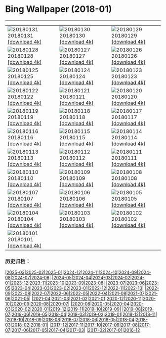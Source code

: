 # Bing Wallpaper (2018-01)
**************

<table><tr><td><img class="wallpaper" src="https://www.bing.com/az/hprichbg/rb/StubenamAlberg_ZH-CN9268418169_1920x1080.jpg" alt="20180131"> 20180131 <a href="https://www.bing.com/az/hprichbg/rb/StubenamAlberg_ZH-CN9268418169_UHD.jpg">[download 4k]</a></td><td><img class="wallpaper" src="https://www.bing.com/az/hprichbg/rb/TartumaaEstonia_ZH-CN13968964399_1920x1080.jpg" alt="20180130"> 20180130 <a href="https://www.bing.com/az/hprichbg/rb/TartumaaEstonia_ZH-CN13968964399_UHD.jpg">[download 4k]</a></td><td><img class="wallpaper" src="https://www.bing.com/az/hprichbg/rb/GraniteDells_ZH-CN10095346278_1920x1080.jpg" alt="20180129"> 20180129 <a href="https://www.bing.com/az/hprichbg/rb/GraniteDells_ZH-CN10095346278_UHD.jpg">[download 4k]</a></td></tr><tr><td><img class="wallpaper" src="https://www.bing.com/az/hprichbg/rb/VF5NASA_ZH-CN11291360478_1920x1080.jpg" alt="20180128"> 20180128 <a href="https://www.bing.com/az/hprichbg/rb/VF5NASA_ZH-CN11291360478_UHD.jpg">[download 4k]</a></td><td><img class="wallpaper" src="https://www.bing.com/az/hprichbg/rb/KuhmoLapland_ZH-CN10084268975_1920x1080.jpg" alt="20180127"> 20180127 <a href="https://www.bing.com/az/hprichbg/rb/KuhmoLapland_ZH-CN10084268975_UHD.jpg">[download 4k]</a></td><td><img class="wallpaper" src="https://www.bing.com/az/hprichbg/rb/BluePlankton_ZH-CN9721339029_1920x1080.jpg" alt="20180126"> 20180126 <a href="https://www.bing.com/az/hprichbg/rb/BluePlankton_ZH-CN9721339029_UHD.jpg">[download 4k]</a></td></tr><tr><td><img class="wallpaper" src="https://www.bing.com/az/hprichbg/rb/EasternGrey_ZH-CN11969577596_1920x1080.jpg" alt="20180125"> 20180125 <a href="https://www.bing.com/az/hprichbg/rb/EasternGrey_ZH-CN11969577596_UHD.jpg">[download 4k]</a></td><td><img class="wallpaper" src="https://www.bing.com/az/hprichbg/rb/SamiLavvu_ZH-CN10571430992_1920x1080.jpg" alt="20180124"> 20180124 <a href="https://www.bing.com/az/hprichbg/rb/SamiLavvu_ZH-CN10571430992_UHD.jpg">[download 4k]</a></td><td><img class="wallpaper" src="https://www.bing.com/az/hprichbg/rb/Fontainhas_ZH-CN10506085919_1920x1080.jpg" alt="20180123"> 20180123 <a href="https://www.bing.com/az/hprichbg/rb/Fontainhas_ZH-CN10506085919_UHD.jpg">[download 4k]</a></td></tr><tr><td><img class="wallpaper" src="https://www.bing.com/az/hprichbg/rb/LMNP_ZH-CN10091686732_1920x1080.jpg" alt="20180122"> 20180122 <a href="https://www.bing.com/az/hprichbg/rb/LMNP_ZH-CN10091686732_UHD.jpg">[download 4k]</a></td><td><img class="wallpaper" src="https://www.bing.com/az/hprichbg/rb/BirdseyeGGB_ZH-CN13809191544_1920x1080.jpg" alt="20180121"> 20180121 <a href="https://www.bing.com/az/hprichbg/rb/BirdseyeGGB_ZH-CN13809191544_UHD.jpg">[download 4k]</a></td><td><img class="wallpaper" src="https://www.bing.com/az/hprichbg/rb/ScotlandSquirrel_ZH-CN8943093073_1920x1080.jpg" alt="20180120"> 20180120 <a href="https://www.bing.com/az/hprichbg/rb/ScotlandSquirrel_ZH-CN8943093073_UHD.jpg">[download 4k]</a></td></tr><tr><td><img class="wallpaper" src="https://www.bing.com/az/hprichbg/rb/TadamiTrain_ZH-CN13495442975_1920x1080.jpg" alt="20180119"> 20180119 <a href="https://www.bing.com/az/hprichbg/rb/TadamiTrain_ZH-CN13495442975_UHD.jpg">[download 4k]</a></td><td><img class="wallpaper" src="https://www.bing.com/az/hprichbg/rb/OldTownPrague_ZH-CN9399088386_1920x1080.jpg" alt="20180118"> 20180118 <a href="https://www.bing.com/az/hprichbg/rb/OldTownPrague_ZH-CN9399088386_UHD.jpg">[download 4k]</a></td><td><img class="wallpaper" src="https://www.bing.com/az/hprichbg/rb/BlueMushroom_ZH-CN10091152411_1920x1080.jpg" alt="20180117"> 20180117 <a href="https://www.bing.com/az/hprichbg/rb/BlueMushroom_ZH-CN10091152411_UHD.jpg">[download 4k]</a></td></tr><tr><td><img class="wallpaper" src="https://www.bing.com/az/hprichbg/rb/BarHarborCave_ZH-CN8055769470_1920x1080.jpg" alt="20180116"> 20180116 <a href="https://www.bing.com/az/hprichbg/rb/BarHarborCave_ZH-CN8055769470_UHD.jpg">[download 4k]</a></td><td><img class="wallpaper" src="https://www.bing.com/az/hprichbg/rb/LionFish_ZH-CN6318723202_1920x1080.jpg" alt="20180115"> 20180115 <a href="https://www.bing.com/az/hprichbg/rb/LionFish_ZH-CN6318723202_UHD.jpg">[download 4k]</a></td><td><img class="wallpaper" src="https://www.bing.com/az/hprichbg/rb/HighlandCattle_ZH-CN6977858757_1920x1080.jpg" alt="20180114"> 20180114 <a href="https://www.bing.com/az/hprichbg/rb/HighlandCattle_ZH-CN6977858757_UHD.jpg">[download 4k]</a></td></tr><tr><td><img class="wallpaper" src="https://www.bing.com/az/hprichbg/rb/OrkneyIslands_ZH-CN7226700281_1920x1080.jpg" alt="20180113"> 20180113 <a href="https://www.bing.com/az/hprichbg/rb/OrkneyIslands_ZH-CN7226700281_UHD.jpg">[download 4k]</a></td><td><img class="wallpaper" src="https://www.bing.com/az/hprichbg/rb/EnglemannSpruceForest_ZH-CN11994077642_1920x1080.jpg" alt="20180112"> 20180112 <a href="https://www.bing.com/az/hprichbg/rb/EnglemannSpruceForest_ZH-CN11994077642_UHD.jpg">[download 4k]</a></td><td><img class="wallpaper" src="https://www.bing.com/az/hprichbg/rb/TreasuryCandles_ZH-CN9281308713_1920x1080.jpg" alt="20180111"> 20180111 <a href="https://www.bing.com/az/hprichbg/rb/TreasuryCandles_ZH-CN9281308713_UHD.jpg">[download 4k]</a></td></tr><tr><td><img class="wallpaper" src="https://www.bing.com/az/hprichbg/rb/BowSnow_ZH-CN10193462171_1920x1080.jpg" alt="20180110"> 20180110 <a href="https://www.bing.com/az/hprichbg/rb/BowSnow_ZH-CN10193462171_UHD.jpg">[download 4k]</a></td><td><img class="wallpaper" src="https://www.bing.com/az/hprichbg/rb/SamburuNests_ZH-CN11974788746_1920x1080.jpg" alt="20180109"> 20180109 <a href="https://www.bing.com/az/hprichbg/rb/SamburuNests_ZH-CN11974788746_UHD.jpg">[download 4k]</a></td><td><img class="wallpaper" src="https://www.bing.com/az/hprichbg/rb/GreatFountainGeyer_ZH-CN11320043560_1920x1080.jpg" alt="20180108"> 20180108 <a href="https://www.bing.com/az/hprichbg/rb/GreatFountainGeyer_ZH-CN11320043560_UHD.jpg">[download 4k]</a></td></tr><tr><td><img class="wallpaper" src="https://www.bing.com/az/hprichbg/rb/CloudForest_ZH-CN9578926154_1920x1080.jpg" alt="20180107"> 20180107 <a href="https://www.bing.com/az/hprichbg/rb/CloudForest_ZH-CN9578926154_UHD.jpg">[download 4k]</a></td><td><img class="wallpaper" src="https://www.bing.com/az/hprichbg/rb/StelvioPass_ZH-CN13895715460_1920x1080.jpg" alt="20180106"> 20180106 <a href="https://www.bing.com/az/hprichbg/rb/StelvioPass_ZH-CN13895715460_UHD.jpg">[download 4k]</a></td><td><img class="wallpaper" src="https://www.bing.com/az/hprichbg/rb/PWSeaOtterPup_ZH-CN12769031922_1920x1080.jpg" alt="20180105"> 20180105 <a href="https://www.bing.com/az/hprichbg/rb/PWSeaOtterPup_ZH-CN12769031922_UHD.jpg">[download 4k]</a></td></tr><tr><td><img class="wallpaper" src="https://www.bing.com/az/hprichbg/rb/PrudhoeOx_ZH-CN9011398773_1920x1080.jpg" alt="20180104"> 20180104 <a href="https://www.bing.com/az/hprichbg/rb/PrudhoeOx_ZH-CN9011398773_UHD.jpg">[download 4k]</a></td><td><img class="wallpaper" src="https://www.bing.com/az/hprichbg/rb/ChoKyungChulStars_ZH-CN7777339561_1920x1080.jpg" alt="20180103"> 20180103 <a href="https://www.bing.com/az/hprichbg/rb/ChoKyungChulStars_ZH-CN7777339561_UHD.jpg">[download 4k]</a></td><td><img class="wallpaper" src="https://www.bing.com/az/hprichbg/rb/SaunaDolomites_ZH-CN9230743969_1920x1080.jpg" alt="20180102"> 20180102 <a href="https://www.bing.com/az/hprichbg/rb/SaunaDolomites_ZH-CN9230743969_UHD.jpg">[download 4k]</a></td></tr><tr><td><img class="wallpaper" src="https://www.bing.com/az/hprichbg/rb/TartanWeaving_ZH-CN8652723934_1920x1080.jpg" alt="20180101"> 20180101 <a href="https://www.bing.com/az/hprichbg/rb/TartanWeaving_ZH-CN8652723934_UHD.jpg">[download 4k]</a></td><td></td><td></td></tr></table>

### 历史归档：

|[2025-03](/../2025-03/2025-03.md)|[2025-02](/../2025-02/2025-02.md)|[2025-01](/../2025-01/2025-01.md)|[2024-12](/../2024-12/2024-12.md)|[2024-11](/../2024-11/2024-11.md)|[2024-10](/../2024-10/2024-10.md)|[2024-09](/../2024-09/2024-09.md)|[2024-08](/../2024-08/2024-08.md)|[2024-07](/../2024-07/2024-07.md)|[2024-06](/../2024-06/2024-06.md)|
|[2024-05](/../2024-05/2024-05.md)|[2024-04](/../2024-04/2024-04.md)|[2024-03](/../2024-03/2024-03.md)|[2024-02](/../2024-02/2024-02.md)|[2024-01](/../2024-01/2024-01.md)|[2023-12](/../2023-12/2023-12.md)|[2023-11](/../2023-11/2023-11.md)|[2023-10](/../2023-10/2023-10.md)|[2023-09](/../2023-09/2023-09.md)|[2023-08](/../2023-08/2023-08.md)|
|[2023-07](/../2023-07/2023-07.md)|[2023-06](/../2023-06/2023-06.md)|[2023-05](/../2023-05/2023-05.md)|[2023-04](/../2023-04/2023-04.md)|[2023-03](/../2023-03/2023-03.md)|[2023-02](/../2023-02/2023-02.md)|[2023-01](/../2023-01/2023-01.md)|[2022-12](/../2022-12/2022-12.md)|[2022-11](/../2022-11/2022-11.md)|[2022-10](/../2022-10/2022-10.md)|
|[2022-09](/../2022-09/2022-09.md)|[2022-08](/../2022-08/2022-08.md)|[2022-07](/../2022-07/2022-07.md)|[2022-06](/../2022-06/2022-06.md)|[2022-05](/../2022-05/2022-05.md)|[2022-04](/../2022-04/2022-04.md)|[2021-08](/../2021-08/2021-08.md)|[2021-07](/../2021-07/2021-07.md)|[2021-06](/../2021-06/2021-06.md)|[2021-05](/../2021-05/2021-05.md)|
|[2021-04](/../2021-04/2021-04.md)|[2021-03](/../2021-03/2021-03.md)|[2021-02](/../2021-02/2021-02.md)|[2021-01](/../2021-01/2021-01.md)|[2020-12](/../2020-12/2020-12.md)|[2020-11](/../2020-11/2020-11.md)|[2020-10](/../2020-10/2020-10.md)|[2020-09](/../2020-09/2020-09.md)|[2020-08](/../2020-08/2020-08.md)|[2020-07](/../2020-07/2020-07.md)|
|[2020-06](/../2020-06/2020-06.md)|[2020-05](/../2020-05/2020-05.md)|[2020-04](/../2020-04/2020-04.md)|[2020-03](/../2020-03/2020-03.md)|[2020-02](/../2020-02/2020-02.md)|[2020-01](/../2020-01/2020-01.md)|[2019-12](/../2019-12/2019-12.md)|[2019-11](/../2019-11/2019-11.md)|[2019-10](/../2019-10/2019-10.md)|[2019-09](/../2019-09/2019-09.md)|
|[2019-08](/../2019-08/2019-08.md)|[2019-07](/../2019-07/2019-07.md)|[2019-06](/../2019-06/2019-06.md)|[2019-05](/../2019-05/2019-05.md)|[2019-04](/../2019-04/2019-04.md)|[2019-03](/../2019-03/2019-03.md)|[2019-02](/../2019-02/2019-02.md)|[2019-01](/../2019-01/2019-01.md)|[2018-12](/../2018-12/2018-12.md)|[2018-11](/../2018-11/2018-11.md)|
|[2018-10](/../2018-10/2018-10.md)|[2018-09](/../2018-09/2018-09.md)|[2018-08](/../2018-08/2018-08.md)|[2018-07](/../2018-07/2018-07.md)|[2018-06](/../2018-06/2018-06.md)|[2018-05](/../2018-05/2018-05.md)|[2018-04](/../2018-04/2018-04.md)|[2018-03](/../2018-03/2018-03.md)|[2018-02](/../2018-02/2018-02.md)|[2018-01](/2018-01.md)|
|[2017-12](/../2017-12/2017-12.md)|[2017-11](/../2017-11/2017-11.md)|[2017-10](/../2017-10/2017-10.md)|[2017-09](/../2017-09/2017-09.md)|[2017-08](/../2017-08/2017-08.md)|[2017-07](/../2017-07/2017-07.md)|[2017-06](/../2017-06/2017-06.md)|[2017-05](/../2017-05/2017-05.md)|[2017-04](/../2017-04/2017-04.md)|[2017-03](/../2017-03/2017-03.md)|
|[2017-02](/../2017-02/2017-02.md)|[2017-01](/../2017-01/2017-01.md)|[2016-12](/../2016-12/2016-12.md)